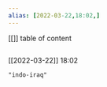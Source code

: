 ```yaml
---
alias: [2022-03-22,18:02,]
---
```

[[]]
table of content
```toc
```

[[2022-03-22]] 18:02

```query
"indo-iraq"
```